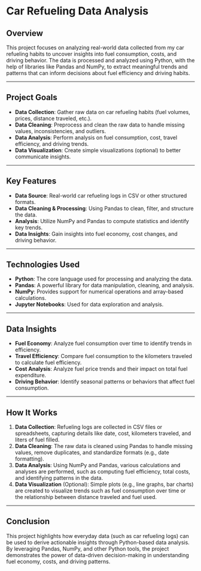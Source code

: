 # Car Refueling Data Analysis

## Overview
This project focuses on analyzing real-world data collected from my car refueling habits to uncover insights into fuel consumption, costs, and driving behavior. The data is processed and analyzed using Python, with the help of libraries like Pandas and NumPy, to extract meaningful trends and patterns that can inform decisions about fuel efficiency and driving habits.

---

## Project Goals
- **Data Collection**: Gather raw data on car refueling habits (fuel volumes, prices, distance traveled, etc.).
- **Data Cleaning**: Preprocess and clean the raw data to handle missing values, inconsistencies, and outliers.
- **Data Analysis**: Perform analysis on fuel consumption, cost, travel efficiency, and driving trends.
- **Data Visualization**: Create simple visualizations (optional) to better communicate insights.

---

## Key Features
- **Data Source**: Real-world car refueling logs in CSV or other structured formats.
- **Data Cleaning & Processing**: Using Pandas to clean, filter, and structure the data.
- **Analysis**: Utilize NumPy and Pandas to compute statistics and identify key trends.
- **Data Insights**: Gain insights into fuel economy, cost changes, and driving behavior.

---

## Technologies Used

- **Python**: The core language used for processing and analyzing the data.
- **Pandas**: A powerful library for data manipulation, cleaning, and analysis.
- **NumPy**: Provides support for numerical operations and array-based calculations.
- **Jupyter Notebooks**:  Used for data exploration and analysis.

---

## Data Insights
- **Fuel Economy**: Analyze fuel consumption over time to identify trends in efficiency.
- **Travel Efficiency**: Compare fuel consumption to the kilometers traveled to calculate fuel efficiency.
- **Cost Analysis**: Analyze fuel price trends and their impact on total fuel expenditure.
- **Driving Behavior**: Identify seasonal patterns or behaviors that affect fuel consumption.

---

## How It Works

1. **Data Collection**: Refueling logs are collected in CSV files or spreadsheets, capturing details like date, cost, kilometers traveled, and liters of fuel filled.
2. **Data Cleaning**: The raw data is cleaned using Pandas to handle missing values, remove duplicates, and standardize formats (e.g., date formatting).
3. **Data Analysis**: Using NumPy and Pandas, various calculations and analyses are performed, such as computing fuel efficiency, total costs, and identifying patterns in the data.
4. **Data Visualization** (Optional): Simple plots (e.g., line graphs, bar charts) are created to visualize trends such as fuel consumption over time or the relationship between distance traveled and fuel used.

---

## Conclusion
This project highlights how everyday data (such as car refueling logs) can be used to derive actionable insights through Python-based data analysis. By leveraging Pandas, NumPy, and other Python tools, the project demonstrates the power of data-driven decision-making in understanding fuel economy, costs, and driving patterns.
